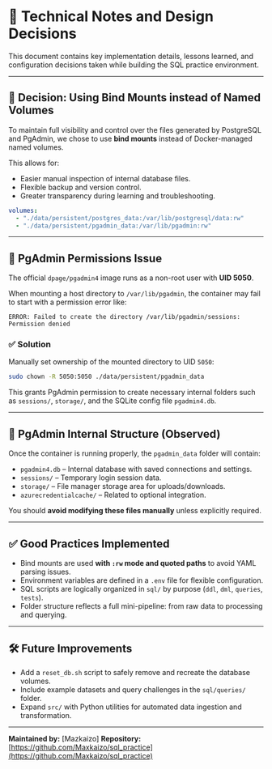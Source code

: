 # 📝 Technical Notes and Design Decisions

This document contains key implementation details, lessons learned, and configuration decisions taken while building the SQL practice environment.

---

## 📌 Decision: Using **Bind Mounts** instead of Named Volumes

To maintain full visibility and control over the files generated by PostgreSQL and PgAdmin, we chose to use **bind mounts** instead of Docker-managed named volumes.

This allows for:

- Easier manual inspection of internal database files.
- Flexible backup and version control.
- Greater transparency during learning and troubleshooting.

```yaml
volumes:
  - "./data/persistent/postgres_data:/var/lib/postgresql/data:rw"
  - "./data/persistent/pgadmin_data:/var/lib/pgadmin:rw"
````

---

## 🔐 PgAdmin Permissions Issue

The official `dpage/pgadmin4` image runs as a non-root user with **UID 5050**.

When mounting a host directory to `/var/lib/pgadmin`, the container may fail to start with a permission error like:

```
ERROR: Failed to create the directory /var/lib/pgadmin/sessions: Permission denied
```

### ✅ Solution

Manually set ownership of the mounted directory to UID `5050`:

```bash
sudo chown -R 5050:5050 ./data/persistent/pgadmin_data
```

This grants PgAdmin permission to create necessary internal folders such as `sessions/`, `storage/`, and the SQLite config file `pgadmin4.db`.

---

## 🧪 PgAdmin Internal Structure (Observed)

Once the container is running properly, the `pgadmin_data` folder will contain:

* `pgadmin4.db` – Internal database with saved connections and settings.
* `sessions/` – Temporary login session data.
* `storage/` – File manager storage area for uploads/downloads.
* `azurecredentialcache/` – Related to optional integration.

You should **avoid modifying these files manually** unless explicitly required.

---

## ✅ Good Practices Implemented

* Bind mounts are used **with `:rw` mode and quoted paths** to avoid YAML parsing issues.
* Environment variables are defined in a `.env` file for flexible configuration.
* SQL scripts are logically organized in `sql/` by purpose (`ddl`, `dml`, `queries`, `tests`).
* Folder structure reflects a full mini-pipeline: from raw data to processing and querying.

---

## 🛠 Future Improvements

* Add a `reset_db.sh` script to safely remove and recreate the database volumes.
* Include example datasets and query challenges in the `sql/queries/` folder.
* Expand `src/` with Python utilities for automated data ingestion and transformation.

---

**Maintained by:** \[Mazkaizo]
**Repository:** [https://github.com/Maxkaizo/sql_practice](https://github.com/Maxkaizo/sql_practice)

```